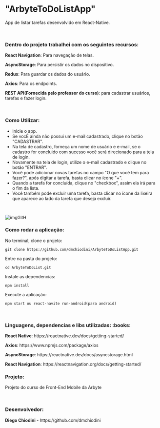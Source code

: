 <h1>"ArbyteToDoListApp"</h1>
<p>App de listar tarefas desenvolvido em React-Native.</p>
<br/>

<h3>Dentro do projeto trabalhei com os seguintes recursos:</h3>
<p><b>React Navigation</b>: Para navegação de telas.</p>
<p><b>AsyncStorage</b>: Para persistir os dados no dispositivo.</p>
<p><b>Redux</b>: Para guardar os dados do usuário.</p>
<p><b>Axios</b>: Para os endpoints.</p>
<p><b>REST API(Fornecida pelo professor do curso)</b>: para cadastrar usuários, tarefas e fazer login.</p>
<br/>

<h3>Como Utilizar:</h3>
<ul>
<li>Inicie o app.</li>
<li>Se vocÊ ainda não possui um e-mail cadastrado, clique no botão "CADASTRAR".</li>
<li>Na tela de cadastro, forneça um nome de usuário e e-mail, se o cadastro for concluido com sucesso você será direcionado para a tela de login.</li>
<li>Novamente na tela de login, utilize o e-mail cadastrado e clique no botão "ENTRAR".</li>
<li>Você pode adicionar novas tarefas no campo "O que você tem para fazer?", após digitar a tarefa, basta clicar no ícone "+".</li>
<li>Quando a tarefa for concluída, clique no "checkbox", assim ela irá para o fim da lista.</li>
<li>Você também pode excluir uma tarefa, basta clicar no ícone da lixeira que aparece ao lado da tarefa que deseja excluir.</li>
</ul>
<br/>



![imgGitH](https://user-images.githubusercontent.com/41700939/86270970-7fb6bd80-bba2-11ea-9fb4-96861efda0a4.png)

<h3>Como rodar a aplicação:</h3>

No terminal, clone o projeto:
```
git clone https://github.com/dmchiodini/ArbyteToDoListApp.git
```
Entre na pasta do projeto:
```
cd ArbyteToDoList.git
```
Instale as dependencias:
```
npm install
```
Execute a aplicação:
```
npm start ou react-navite run-android(para android)
```


<br/>
<h3>Linguagens, dependencias e libs utilizadas: :books:</h3>
<p><b>React Native</b>:  https://reactnative.dev/docs/getting-started/ </p>
<p><b>Axios</b>: https://www.npmjs.com/package/axios </p>
<p><b>AsyncStorage</b>: https://reactnative.dev/docs/asyncstorage.html </p>
<p><b>React Navigation</b>: https://reactnavigation.org/docs/getting-started/ </p>

<h3>Projeto:</h3>
<p>Projeto do curso de Front-End Mobile da Arbyte</p>
<br/>

<h3>Desenvolvedor:</h3>
<p><b>Diego Chiodini</b> - https://github.com/dmchiodini </p><br/>
